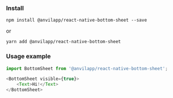 ### Install
```text
npm install @anvilapp/react-native-bottom-sheet --save
```
or
```text
yarn add @anvilapp/react-native-bottom-sheet
```

### Usage example
```js
import BottomSheet from '@anvilapp/react-native-bottom-sheet';

<BottomSheet visible={true}>
    <Text>Hi!</Text>
</BottomSheet>
```
